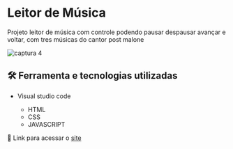 # Leitor de Música

Projeto leitor de música com controle podendo pausar despausar avançar e voltar, com tres músicas do cantor post malone

![captura 4](https://github.com/JoaoVitor2004/projeto-leitor-de-musica/assets/143558833/178ce6f3-e657-4428-ba0d-3afccad322ff)

## 🛠 Ferramenta e tecnologias utilizadas

- Visual studio code
  
  - HTML
  - CSS
  - JAVASCRIPT

<p>🔗 Link para acessar o <a href="https://joaovitor2004.github.io/projeto-leitor-de-musica/">site</a></p>

